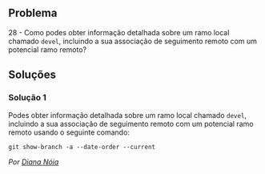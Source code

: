 ## Problema

28 - Como podes obter informação detalhada sobre um ramo local chamado `devel`,
incluindo a sua associação de seguimento remoto com um potencial ramo remoto?

## Soluções

### Solução 1

Podes obter informação detalhada sobre um ramo local chamado `devel`,
incluindo a sua associação de seguimento remoto com um potencial ramo remoto
usando o seguinte comando:

```
git show-branch -a --date-order --current
```

*Por [Diana Nóia](https://github.com/DianaNoia)*